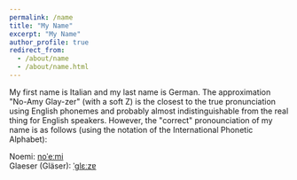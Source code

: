 ```yaml
---
permalink: /name
title: "My Name"
excerpt: "My Name"
author_profile: true
redirect_from: 
  - /about/name
  - /about/name.html
---
```


My first name is Italian and my last name is German. The approximation "No-Amy Glay-zer" (with a soft Z) is the closest to the true pronunciation using English phonemes and probably almost indistinguishable from the real thing for English speakers. However, the "correct" pronounciation of my name is as follows (using the notation of the International Phonetic Alphabet):

Noemi: [noˈeːmi](https://en.wikipedia.org/wiki/Help:IPA/Italian)  
Glaeser (Gläser): [ˈɡlɛːzɐ](https://en.wikipedia.org/wiki/Help:IPA/Standard_German)